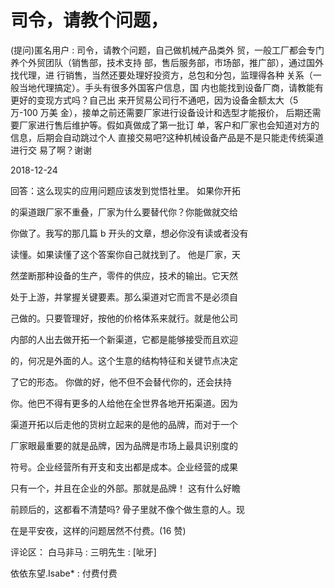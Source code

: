 # 司令，请教个问题，

(提问)匿名用户 : 司令，请教个问题，自己做机械产品类外 贸，一般工厂都会专门养个外贸团队（销售部，技术支持 部，售后服务部，市场部，推广部），通过国外找代理，进 行销售，当然还要处理好投资方，总包和分包，监理得各种 关系（一般当地代理搞定）。手头有很多外国客户信息，国 内也能找到设备厂商，请教能有更好的变现方式吗？自己出 来开贸易公司行不通吧，因为设备金额太大（5 万-100 万美 金），接单之前还需要厂家进行设备设计和选型才能报价， 后期还需要厂家进行售后维护等。假如真做成了第一批订 单，客户和厂家也会知道对方的信息，后期会自动跳过个人 直接交易吧?这种机械设备产品是不是只能走传统渠道进行交 易了啊？谢谢

2018-12-24

回答：这么现实的应用问题应该发到觉悟社里。 如果你开拓

的渠道跟厂家不重叠，厂家为什么要替代你？你能做就交给

你做了。我写的那几篇 b 开头的文章，想必你没有读或者没有

读懂。如果读懂了这个答案你自己就找到了。 他是厂家，天

然垄断那种设备的生产，零件的供应，技术的输出。它天然

处于上游，并掌握关键要素。那么渠道对它而言不是必须自

己做的。只要管理好，按他的价格体系来就行。就是他公司

内部的人出去做开拓一个新渠道，它都是能够接受而且欢迎

的，何况是外面的人。这个生意的结构特征和关键节点决定

了它的形态。 你做的好，他不但不会替代你的，还会扶持

你。他巴不得有更多的人给他在全世界各地开拓渠道。因为

渠道开拓以后走他的货树立起来的是他的品牌，而对于一个

厂家眼最重要的就是品牌，因为品牌是市场上最具识别度的

符号。企业经营所有开支和支出都是成本。企业经营的成果

只有一个，并且在企业的外部。那就是品牌！ 这有什么好瞻

前顾后的，这都看不清楚吗? 骨子里就不像个做生意的人。现

在是平安夜，这样的问题居然不付费。(16 赞)

评论区： 白马非马 : 三明先生 : [呲牙]

依依东望.Isabe* : 付费付费